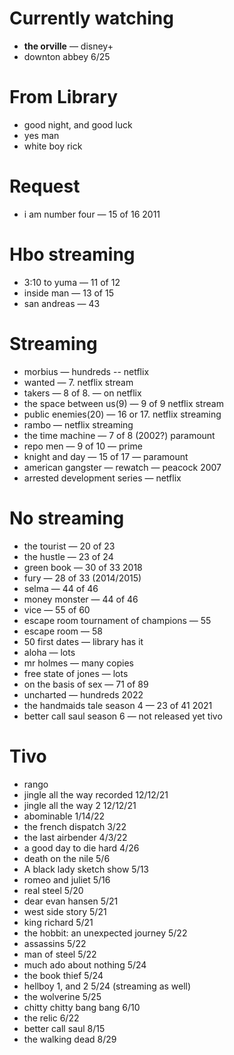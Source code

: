 # Currently watching

- **the orville** — disney+
- downton abbey 6/25

# From Library

- good night, and good luck
- yes man
- white boy rick

# Request
- i am number four — 15 of 16 2011

# Hbo streaming

- 3:10 to yuma — 11 of 12
- inside man — 13 of 15
- san andreas — 43

# Streaming

- morbius — hundreds -- netflix
- wanted — 7. netflix stream
- takers — 8 of 8. — on netflix
- the space between us(9) — 9 of 9 netflix stream
- public enemies(20) — 16 or 17. netflix streaming
- rambo — netflix streaming
- the time machine — 7 of 8 (2002?) paramount
- repo men — 9 of 10 — prime
- knight and day — 15 of 17 — paramount
- american gangster — rewatch — peacock 2007
- arrested development series — netflix

# No streaming

- the tourist — 20 of 23
- the hustle — 23 of 24
- green book — 30 of 33 2018
- fury — 28 of 33 (2014/2015)
- selma — 44 of 46
- money monster — 44 of 46
- vice — 55 of 60
- escape room tournament of champions — 55
- escape room — 58
- 50 first dates — library has it
- aloha — lots
- mr holmes — many copies
- free state of jones — lots
- on the basis of sex — 71 of 89
- uncharted — hundreds 2022
- the handmaids tale season 4 — 23 of 41 2021
- better call saul season 6 — not released yet tivo

# Tivo

- rango
- jingle all the way recorded 12/12/21
- jingle all the way 2 12/12/21
- abominable 1/14/22
- the french dispatch 3/22
- the last airbender 4/3/22
- a good day to die hard 4/26
- death on the nile 5/6
- A black lady sketch show 5/13
- romeo and juliet 5/16
- real steel 5/20
- dear evan hansen 5/21
- west side story 5/21
- king richard 5/21
- the hobbit: an unexpected journey 5/22
- assassins 5/22
- man of steel 5/22
- much ado about nothing 5/24
- the book thief 5/24
- hellboy 1, and 2 5/24 (streaming as well)
- the wolverine 5/25
- chitty chitty bang bang 6/10
- the relic 6/22
- better call saul 8/15
- the walking dead 8/29
